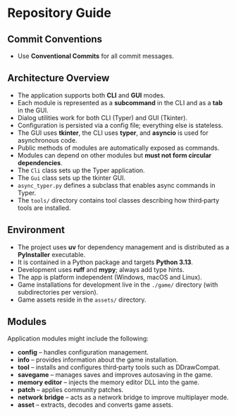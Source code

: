 # Repository Guide

## Commit Conventions

- Use **Conventional Commits** for all commit messages.

## Architecture Overview

- The application supports both **CLI** and **GUI** modes.
- Each module is represented as a **subcommand** in the CLI and as a **tab** in the GUI.
- Dialog utilities work for both CLI (Typer) and GUI (Tkinter).
- Configuration is persisted via a config file; everything else is stateless.
- The GUI uses **tkinter**, the CLI uses **typer**, and **asyncio** is used for asynchronous code.
- Public methods of modules are automatically exposed as commands.
- Modules can depend on other modules but **must not form circular dependencies**.
- The `Cli` class sets up the Typer application.
- The `Gui` class sets up the tkinter GUI.
- `async_typer.py` defines a subclass that enables async commands in Typer.
- The `tools/` directory contains tool classes describing how third‑party tools are installed.

## Environment

- The project uses **uv** for dependency management and is distributed as a **PyInstaller** executable.
- It is contained in a Python package and targets **Python 3.13**.
- Development uses **ruff** and **mypy**; always add type hints.
- The app is platform independent (Windows, macOS and Linux).
- Game installations for development live in the `./game/` directory (with subdirectories per version).
- Game assets reside in the `assets/` directory.

## Modules

Application modules might include the following:

- **config** – handles configuration management.
- **info** – provides information about the game installation.
- **tool** – installs and configures third‑party tools such as DDrawCompat.
- **savegame** – manages saves and improves autosaving in the game.
- **memory editor** – injects the memory editor DLL into the game.
- **patch** – applies community patches.
- **network bridge** – acts as a network bridge to improve multiplayer mode.
- **asset** – extracts, decodes and converts game assets.


